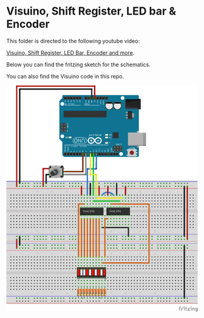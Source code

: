 # Visuino, Shift Register, LED bar & Encoder

This folder is directed to the following youtube video:

[Visuino, Shift Register, LED Bar, Encoder and more](https://youtu.be/DqWPlKA1Sew).

Below you can find the fritzing sketch for the schematics.

You can also find the Visuino code in this repo.

![Sketch Image](./sketch.png)